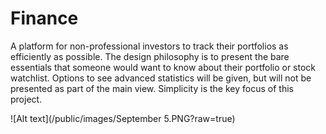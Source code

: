 Finance
=======

A platform for non-professional investors to track their portfolios as efficiently as possible.
The design philosophy is to present the bare essentials that someone would want to know about their portfolio or stock watchlist. Options to see advanced statistics will be given, but will not be presented as part of the main view.
Simplicity is the key focus of this project.


![Alt text](/public/images/September 5.PNG?raw=true)